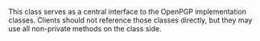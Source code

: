 This class serves as a central interface to the OpenPGP implementation classes. Clients should not reference those classes directly, but they may use all non-private methods on the class side.